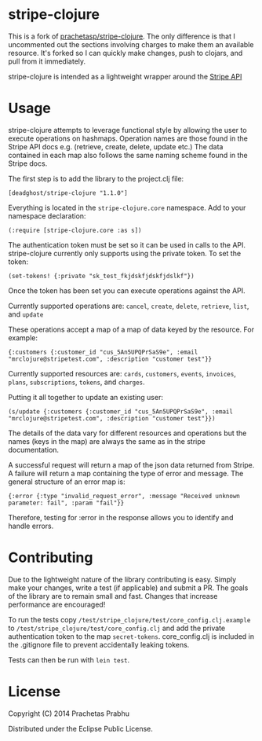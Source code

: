 stripe-clojure
================================

This is a fork of [prachetasp/stripe-clojure](https://github.com/prachetasp/stripe-clojure). The only difference is that I uncommented out the sections involving charges to make them an available resource. It's forked so I can quickly make changes, push to clojars, and pull from it immediately.

stripe-clojure is intended as a lightweight wrapper around the [Stripe API](https://stripe.com/docs/api "Stripe API Documentation")

Usage
================================

stripe-clojure attempts to leverage functional style by allowing the user to execute operations on hashmaps. Operation names are those found in the Stripe API docs e.g. (retrieve, create, delete, update etc.) The data contained in each map also follows the same naming scheme found in the Stripe docs.

The first step is to add the library to the project.clj file:

```
[deadghost/stripe-clojure "1.1.0"]
```

Everything is located in the `stripe-clojure.core` namespace. Add to your namespace declaration:

```
(:require [stripe-clojure.core :as s])
```

The authentication token must be set so it can be used in calls to the API. stripe-clojure currently only supports using the private token. To set the token:

``` 
(set-tokens! {:private "sk_test_fkjdskfjdskfjdslkf"})
```

Once the token has been set you can execute operations against the API.

Currently supported operations are: `cancel`, `create`, `delete`, `retrieve`, `list`, and `update`

These operations accept a map of a map of data keyed by the resource. For example:

```
{:customers {:customer_id "cus_5An5UPQPrSaS9e", :email "mrclojure@stripetest.com", :description "customer test"}}
```

Currently supported resources are: `cards`, `customers`, `events`, `invoices`, `plans`, `subscriptions`, `tokens`, and `charges`.

Putting it all together to update an existing user:

```
(s/update {:customers {:customer_id "cus_5An5UPQPrSaS9e", :email "mrclojure@stripetest.com", :description "customer test"}})
```

The details of the data vary for different resources and operations but the names (keys in the map) are always the same as in the stripe documentation.

A successful request will return a map of the json data returned from Stripe. A failure will return a map containing the type of error and message. The general structure of an error map is:

```
{:error {:type "invalid_request_error", :message "Received unknown parameter: fail", :param "fail"}}
```

Therefore, testing for :error in the response allows you to identify and handle errors.

Contributing
================================

Due to the lightweight nature of the library contributing is easy. Simply make your changes, write a test (if applicable) and submit a PR. The goals of the library are to remain small and fast. Changes that increase performance are encouraged!

To run the tests copy `/test/stripe_clojure/test/core_config.clj.example` to `/test/stripe_clojure/test/core_config.clj` and add the private authentication token to the map `secret-tokens`. core_config.clj is included in the .gitignore file to prevent accidentally leaking tokens.

Tests can then be run with `lein test`.

License
================================

Copyright (C) 2014 Prachetas Prabhu

Distributed under the Eclipse Public License.
